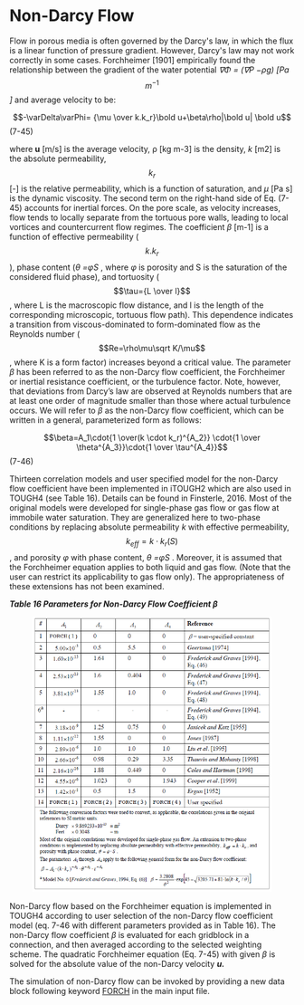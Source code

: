 # Non-Darcy Flow

Flow in porous media is often governed by the Darcy's law, in which the flux is a linear function of pressure gradient.  However,  Darcy's law may not work correctly in some cases. Forchheimer \[1901] empirically found the relationship between the gradient of the water
&#x20;potential _∇Φ = (∇P −ρg) \[Pa_  $$m^{-1}$$_]_ and average velocity to be:

$$-\varDelta\varPhi= {\mu \over k.k_r}\bold u+\beta\rho|\bold u| \bold u$$                                                                             (7-45)

where **u** \[m/s] is the average velocity, ρ \[kg m-3] is
&#x20;the density, _k_ \[m2] is the absolute permeability, $$k_r$$ \[-] is the relative permeability, which is
&#x20;a function of saturation, and _μ_ \[Pa s] is the dynamic viscosity.  The second term on the right-hand side of Eq. (7-45) accounts for inertial forces. On the pore
&#x20;scale, as velocity increases, flow tends to locally separate from the tortuous pore walls,
&#x20;leading to local vortices and countercurrent flow regimes. The coefficient _β_ \[m-1] is a function of effective permeability ( $$k.k_r$$ ), phase content (_θ =φS_ , where _φ_ is porosity and
&#x20;S is the saturation of the considered fluid phase), and tortuosity ( $$\tau={L \over l}$$ , where L is the
&#x20;macroscopic flow distance, and l is the length of the corresponding microscopic, tortuous flow path). This dependence indicates a transition from viscous-dominated to form-dominated
&#x20;flow as the Reynolds number ( $$Re=\rho\mu\sqrt K/\mu$$ , where K is a form factor)
&#x20;increases beyond a critical value. The parameter _β_ has been referred to as the non-Darcy
&#x20;flow coefficient, the Forchheimer or inertial resistance coefficient, or the turbulence factor.
&#x20;Note, however, that deviations from Darcy’s law are observed at Reynolds numbers that are
&#x20;at least one order of magnitude smaller than those where actual turbulence occurs. We will
&#x20;refer to _β_ as the non-Darcy flow coefficient, which can be written in a general,
&#x20;parameterized form as follows:

$$\beta=A_1\cdot{1 \over(k \cdot k_r)^{A_2}} \cdot{1 \over \theta^{A_3}}\cdot{1 \over \tau^{A_4}}$$                                                                         (7-46)

Thirteen correlation models and user specified model for the non-Darcy flow coefficient have been
&#x20;implemented in iTOUGH2 which are also used in TOUGH4 (see Table 16). Details can be found in Finsterle, 2016. Most of the original models were developed for single-phase
&#x20;gas flow or gas flow at immobile water saturation. They are generalized here to two-phase  conditions by replacing absolute permeability _k_ with effective permeability,  $$k_{eff}=k\cdot k_r(S)$$ , and porosity _φ_ with phase content, _θ =φS_ . Moreover, it is assumed that
&#x20;the Forchheimer equation applies to both liquid and gas flow. (Note that the user can
&#x20;restrict its applicability to gas flow only). The appropriateness of these
&#x20;extensions has not been examined.

_**Table 16 Parameters for Non-Darcy Flow Coefficient β**_

<div data-full-width="true"><figure><img src="../.gitbook/assets/image (82).png" alt="" width="545"><figcaption></figcaption></figure></div>

Non-Darcy flow based on the Forchheimer equation is implemented in TOUGH4 according to user selection of the non-Darcy flow
&#x20;coefficient model (eq. 7-46 with different parameters provided as in Table 16). The non-Darcy flow coefficient _β_ is evaluated for each gridblock in a connection, and
&#x20;then averaged according to the selected weighting scheme. The quadratic Forchheimer equation (Eq. 7-45)  with given _β_ is solved for the absolute value of the
&#x20;non-Darcy velocity _**u.**_


The simulation of non-Darcy flow can be invoked by
&#x20;providing a new data block following keyword [FORCH](../preparation-of-model-input/keywords-and-input-data/forch.md) in the main input file.
